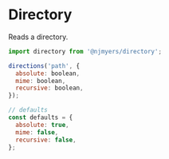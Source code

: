 # Directory

Reads a directory.

```js
import directory from '@njmyers/directory';

directions('path', {
  absolute: boolean,
  mime: boolean,
  recursive: boolean,
});

// defaults
const defaults = {
  absolute: true,
  mime: false,
  recursive: false,
};
```
